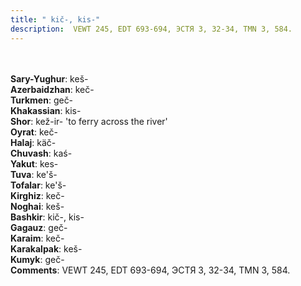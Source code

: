 ```yaml
---
title: " kič-, kis-"
description:  VEWT 245, EDT 693-694, ЭСТЯ 3, 32-34, TMN 3, 584.
---
```

<p data-pagefind-weight="0.5">
<strong></strong><br><br>
<strong>Sary-Yughur</strong>:  keš-<br>
<strong>Azerbaidzhan</strong>:  keč-<br>
<strong>Turkmen</strong>:  geč-<br>
<strong>Khakassian</strong>:  kis-<br>
<strong>Shor</strong>:  kež-ir- 'to ferry across the river'<br>
<strong>Oyrat</strong>:  keč-<br>
<strong>Halaj</strong>:  käč-<br>
<strong>Chuvash</strong>:  kaś-<br>
<strong>Yakut</strong>:  kes-<br>
<strong>Tuva</strong>:  ke'š-<br>
<strong>Tofalar</strong>:  ke'š-<br>
<strong>Kirghiz</strong>:  keč-<br>
<strong>Noghai</strong>:  keš-<br>
<strong>Bashkir</strong>:  kič-, kis-<br>
<strong>Gagauz</strong>:  geč-<br>
<strong>Karaim</strong>:  keč-<br>
<strong>Karakalpak</strong>:  keš-<br>
<strong>Kumyk</strong>:  geč-<br>
<strong>Comments</strong>:  VEWT 245, EDT 693-694, ЭСТЯ 3, 32-34, TMN 3, 584.<br>

</p>

